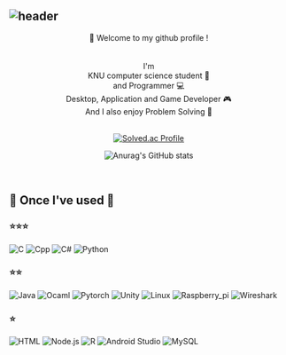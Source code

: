 ![header](https://capsule-render.vercel.app/api?type=waving&height=170&color=gradient&customColorList=1&text=Dong-gyun%20Kook&reversal=true&fontColor=FFFFFF&fontSize=65&animation=fadeIn&fontAlign=67&fontAlignY=30&desc=💻%20🇰🇷&descSize=40&descAlignY=20&descAlign=8&stroke=000000&strokeWidth=0)
---
<div align="center">
  👋 Welcome to my github profile ! <br/>
  <br/>
  <br/>
  I'm <br/>
  KNU computer science student 📖 <br/>
  and Programmer 💻 <br/>
  Desktop, Application and Game Developer 🎮 <br/>
  And I also enjoy Problem Solving 📝 <br/>
  <br/>
  
  [![Solved.ac Profile](http://mazassumnida.wtf/api/v2/generate_badge?boj=kookjd7759)](https://solved.ac/kookjd7759/)

  ![Anurag's GitHub stats](https://github-readme-stats.vercel.app/api?username=kookjd7759&theme=vue&show_icons=true)
  
</div>


<br/>

## 🔨 Once I've used 🔨 
### ⭐⭐⭐ 
![C](https://img.shields.io/badge/C-A8B9CC.svg?&style=for-the-badge&logo=c&logoColor=FFFFFF)
![Cpp](https://img.shields.io/badge/C++-00599C.svg?&style=for-the-badge&logo=cplusplus&logoColor=FFFFFF)
![C#](https://img.shields.io/badge/C%23-512BD4.svg?&style=for-the-badge&logo=csharp&logoColor=FFFFFF)
![Python](https://img.shields.io/badge/Python-3776AB.svg?&style=for-the-badge&logo=python&logoColor=FFFFFF) 

### ⭐⭐ 
![Java](https://img.shields.io/badge/Java-FF160B.svg?&style=for-the-badge&logo=Java&logoColor=FFFFFF)
![Ocaml](https://img.shields.io/badge/Ocaml-EC6813.svg?&style=for-the-badge&logo=ocaml&logoColor=FFFFFF)
![Pytorch](https://img.shields.io/badge/Pytorch-EE4C2C.svg?&style=for-the-badge&logo=pytorch&logoColor=FFFFFF)
![Unity](https://img.shields.io/badge/Unity-000000.svg?&style=for-the-badge&logo=unity&logoColor=FFFFFF)
![Linux](https://img.shields.io/badge/Linux-FCC624.svg?&style=for-the-badge&logo=linux&logoColor=FFFFFF)
![Raspberry_pi](https://img.shields.io/badge/Raspberry%20Pi-A22846.svg?&style=for-the-badge&logo=raspberrypi&logoColor=FFFFFF)
![Wireshark](https://img.shields.io/badge/Wireshark-1679A7.svg?&style=for-the-badge&logo=wireshark&logoColor=FFFFFF)

### ⭐
![HTML](https://img.shields.io/badge/HTML-9999FF.svg?&style=for-the-badge&logo=HTML&logoColor=FFFFFF)
![Node.js](https://img.shields.io/badge/Node.js-339933.svg?&style=for-the-badge&logo=nodedotjs&logoColor=FFFFFF)
![R](https://img.shields.io/badge/R-276DC3.svg?&style=for-the-badge&logo=r&logoColor=FFFFFF)
![Android Studio](https://img.shields.io/badge/Android%20Studio-3DDC84.svg?&style=for-the-badge&logo=androidstudio&logoColor=FFFFFF)
![MySQL](https://img.shields.io/badge/MySQL-4479A1.svg?&style=for-the-badge&logo=mysql&logoColor=FFFFFF)
